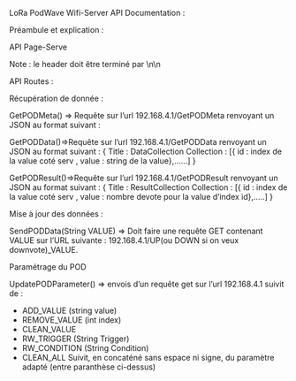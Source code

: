 LoRa PodWave Wifi-Server API Documentation :

Préambule et explication :


API Page-Serve

Note : le header doit être terminé par \n\n

API Routes : 

Récupération de donnée :

GetPODMeta() => Requête sur l’url 192.168.4.1/GetPODMeta renvoyant un JSON au format suivant :

GetPODData()=>Requête sur l’url 192.168.4.1/GetPODData renvoyant un JSON au format suivant :
{
Title : DataCollection
Collection : [{ id : index de la value coté serv  ,  value : string de la value},……]
}

GetPODResult()=>Requête sur l’url 192.168.4.1/GetPODResult renvoyant un JSON au format suivant :
{
Title : ResultCollection
Collection : [{ id : index de la value coté serv  ,  value : nombre devote pour la value d’index id},…..]
}





Mise à jour des données :

SendPODData(String VALUE) => Doit faire une requête GET contenant VALUE sur l’URL suivante : 192.168.4.1/UP(ou DOWN si on veux downvote)_VALUE.


Paramétrage du POD

UpdatePODParameter() => envois d’un requête get sur l’url 192.168.4.1 suivit de :
-	ADD_VALUE (string value)
-	REMOVE_VALUE (int index)
-	CLEAN_VALUE
-	RW_TRIGGER (String Trigger)
-	RW_CONDITION (String Condition)
-	CLEAN_ALL
Suivit, en concaténé sans espace ni signe, du paramètre adapté (entre paranthèse ci-dessus)
